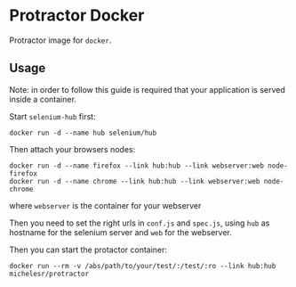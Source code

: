 # Protractor Docker

Protractor image for `docker`.

## Usage

Note: in order to follow this guide is required that your application is served inside a container.

Start `selenium-hub` first:

	docker run -d --name hub selenium/hub

Then attach your browsers nodes:

	docker run -d --name firefox --link hub:hub --link webserver:web node-firefox
	docker run -d --name chrome --link hub:hub --link webserver:web node-chrome

where `webserver` is the container for your webserver

Then you need to set the right urls in `conf.js` and `spec.js`, using `hub` as hostname for the selenium server and `web` for the webserver.

Then you can start the protactor container:

	docker run --rm -v /abs/path/to/your/test/:/test/:ro --link hub:hub michelesr/protractor
